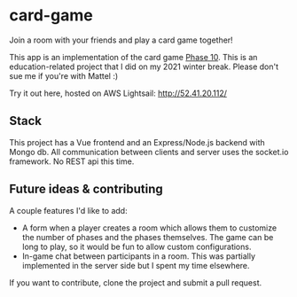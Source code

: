 # card-game

Join a room with your friends and play a card game together!

This app is an implementation of the card game [Phase 10](https://www.unorules.com/phase-10-rules/). This is an education-related project that I did on my 2021 winter break. Please don't sue me if you're with Mattel :)

Try it out here, hosted on AWS Lightsail: http://52.41.20.112/

## Stack

This project has a Vue frontend and an Express/Node.js backend with Mongo db. All communication between clients and server uses the socket.io framework. No REST api this time.

## Future ideas & contributing

A couple features I'd like to add:

- A form when a player creates a room which allows them to customize the number of phases and the phases themselves. The game can be long to play, so it would be fun to allow custom configurations.
- In-game chat between participants in a room. This was partially implemented in the server side but I spent my time elsewhere.

If you want to contribute, clone the project and submit a pull request.
